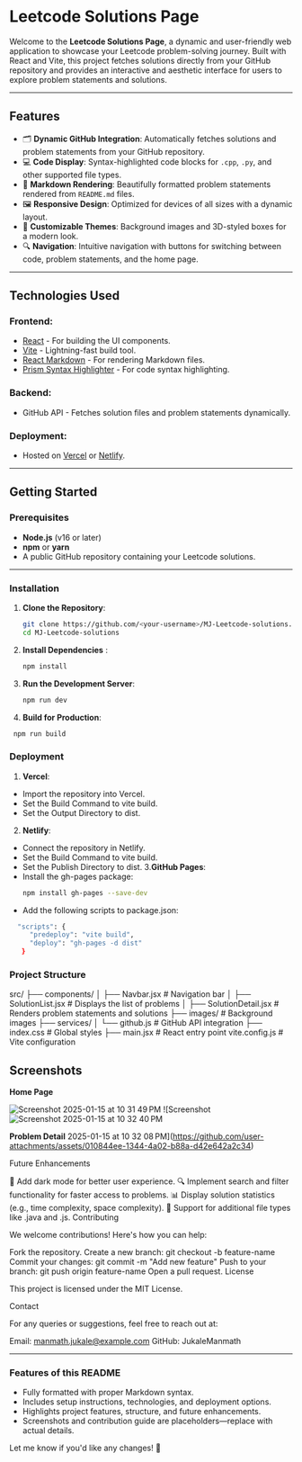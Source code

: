 # **Leetcode Solutions Page**

Welcome to the **Leetcode Solutions Page**, a dynamic and user-friendly web application to showcase your Leetcode problem-solving journey. Built with React and Vite, this project fetches solutions directly from your GitHub repository and provides an interactive and aesthetic interface for users to explore problem statements and solutions.

---

## **Features**

- 🗂️ **Dynamic GitHub Integration**: Automatically fetches solutions and problem statements from your GitHub repository.
- 💻 **Code Display**: Syntax-highlighted code blocks for `.cpp`, `.py`, and other supported file types.
- 📖 **Markdown Rendering**: Beautifully formatted problem statements rendered from `README.md` files.
- 🖼️ **Responsive Design**: Optimized for devices of all sizes with a dynamic layout.
- 🎨 **Customizable Themes**: Background images and 3D-styled boxes for a modern look.
- 🔍 **Navigation**: Intuitive navigation with buttons for switching between code, problem statements, and the home page.

---

## **Technologies Used**

### **Frontend**:
- [React](https://reactjs.org/) - For building the UI components.
- [Vite](https://vitejs.dev/) - Lightning-fast build tool.
- [React Markdown](https://github.com/remarkjs/react-markdown) - For rendering Markdown files.
- [Prism Syntax Highlighter](https://prismjs.com/) - For code syntax highlighting.

### **Backend**:
- GitHub API - Fetches solution files and problem statements dynamically.

### **Deployment**:
- Hosted on [Vercel](https://vercel.com/) or [Netlify](https://netlify.com/).

---

## **Getting Started**

### **Prerequisites**
- **Node.js** (v16 or later)
- **npm** or **yarn**
- A public GitHub repository containing your Leetcode solutions.

---

### **Installation**

1. **Clone the Repository**:
   ```bash
   git clone https://github.com/<your-username>/MJ-Leetcode-solutions.git
   cd MJ-Leetcode-solutions
2. **Install Dependencies** :
    ```bash
    npm install
    
3. **Run the Development Server**:
   ```bash
   npm run dev
4. **Build for Production**:
  ```bash
   npm run build
  ```

### **Deployment**

1. **Vercel**:
  - Import the repository into Vercel.
  - Set the Build Command to vite build.
  - Set the Output Directory to dist.
2. **Netlify**:
  - Connect the repository in Netlify.
  - Set the Build Command to vite build.
  - Set the Publish Directory to dist.
3.**GitHub Pages**:
  - Install the gh-pages package:
    ```bash
    npm install gh-pages --save-dev
    ```
  - Add the following scripts to package.json:
   ```bash
     "scripts": {
        "predeploy": "vite build",
        "deploy": "gh-pages -d dist"
      }
 ```

### **Project Structure**

src/
├── components/
│   ├── Navbar.jsx            # Navigation bar
│   ├── SolutionList.jsx      # Displays the list of problems
│   ├── SolutionDetail.jsx    # Renders problem statements and solutions
├── images/                   # Background images
├── services/
│   └── github.js             # GitHub API integration
├── index.css                 # Global styles
├── main.jsx                  # React entry point
vite.config.js                # Vite configuration


## **Screenshots**

**Home Page**

![Screenshot 2025-01-15 at 10 31 49 PM](https://github.com/user-attachments/assets/4b548861-57bf-49ae-9db8-6543c4a073f7)
![Screenshot![Screenshot 2025-01-15 at 10 32 40 PM](https://github.com/user-attachments/assets/d4b0d87e-bd26-47b6-b809-e9588e5b2dc6) 

**Problem Detail**
 2025-01-15 at 10 32 08 PM](https://github.com/user-attachments/assets/010844ee-1344-4a02-b88a-d42e642a2c34)



Future Enhancements

🌟 Add dark mode for better user experience.
🔍 Implement search and filter functionality for faster access to problems.
📊 Display solution statistics (e.g., time complexity, space complexity).
🚀 Support for additional file types like .java and .js.
Contributing

We welcome contributions! Here's how you can help:

Fork the repository.
Create a new branch:
git checkout -b feature-name
Commit your changes:
git commit -m "Add new feature"
Push to your branch:
git push origin feature-name
Open a pull request.
License

This project is licensed under the MIT License.

Contact

For any queries or suggestions, feel free to reach out at:

Email: manmath.jukale@example.com
GitHub: JukaleManmath

---

### **Features of this README**
- Fully formatted with proper Markdown syntax.
- Includes setup instructions, technologies, and deployment options.
- Highlights project features, structure, and future enhancements.
- Screenshots and contribution guide are placeholders—replace with actual details.

Let me know if you'd like any changes! 🚀






